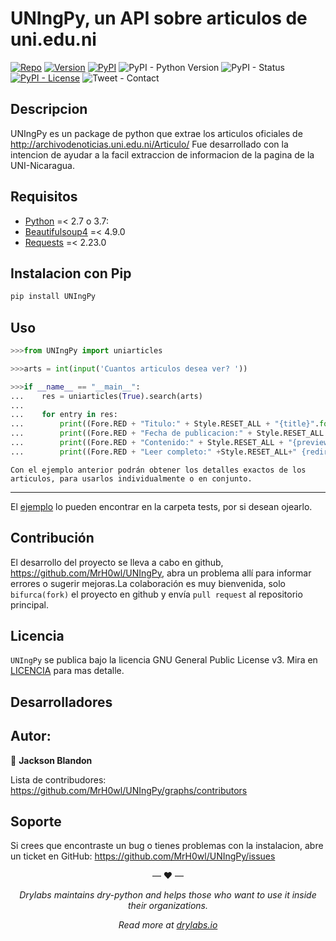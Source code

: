 UNIngPy, un API sobre articulos de uni.edu.ni
====================================
[//]: # (badges)
[![Repo](https://img.shields.io/badge/repo-github-brightgreen)](https://github.com/MrH0wl/UNIngPy)
[![Version](https://img.shields.io/badge/version-0.4.10-brightgreen.svg)](https://github.com/MrH0wl/UNIngPy/releases)
[![PyPI](https://img.shields.io/pypi/v/UNIngPy)](https://pypi.org/project/UNIngPy/#history)
![PyPI - Python Version](https://img.shields.io/pypi/pyversions/pipenv.svg)
![PyPI - Status](https://img.shields.io/pypi/status/Python)
[![PyPI - License](https://img.shields.io/cran/l/meta)](LICENSE)
![Tweet - Contact](https://img.shields.io/twitter/follow/SecMare?label=Contact&style=social)

## Descripcion

UNIngPy es un package de python que extrae los articulos oficiales de http://archivodenoticias.uni.edu.ni/Articulo/
Fue desarrollado con la intencion de ayudar a la facil extraccion de informacion de la pagina de la UNI-Nicaragua.


## Requisitos

- [Python](https://www.python.org/downloads/) =< 2.7 o 3.7: 
- [Beautifulsoup4](https://pypi.org/project/beautifulsoup4/) =< 4.9.0
- [Requests](https://pypi.org/project/requests/) =< 2.23.0

## Instalacion con Pip

```sh
pip install UNIngPy
```

## Uso

```python
>>>from UNIngPy import uniarticles

>>>arts = int(input('Cuantos articulos desea ver? '))

>>>if __name__ == "__main__":
...    res = uniarticles(True).search(arts)
...
...    for entry in res:
...        print((Fore.RED + "Titulo:" + Style.RESET_ALL + "{title}".format(**entry)))
...        print((Fore.RED + "Fecha de publicacion:" + Style.RESET_ALL + "{date}".format(**e...ntry)))...
...        print((Fore.RED + "Contenido:" + Style.RESET_ALL + "{preview}".format(**entry)))
...        print((Fore.RED + "Leer completo:" +Style.RESET_ALL+" {redirect}\n".format(**entry)))
```

```
Con el ejemplo anterior podrán obtener los detalles exactos de los articulos, para usarlos individualmente o en conjunto.
```

<hr/>

El [ejemplo](tools/gen_docs.py) lo pueden encontrar en la carpeta tests, por si desean ojearlo.

## Contribución

El desarrollo del proyecto se lleva a cabo en github, https://github.com/MrH0wl/UNIngPy,
abra un problema allí para informar errores o sugerir mejoras.La colaboración es muy bienvenida, solo `bifurca(fork)` el proyecto en github y envía `pull request` al repositorio principal.

## Licencia

`UNIngPy` se publica bajo la licencia GNU General Public License v3. Mira en [LICENCIA](LICENSE) para mas detalle.

## Desarrolladores

Autor:
------

👤 **Jackson Blandon**


Lista de contribudores: https://github.com/MrH0wl/UNIngPy/graphs/contributors

## Soporte
Si crees que encontraste un bug o tienes problemas con la instalacion, abre un ticket en GitHub:
https://github.com/MrH0wl/UNIngPy/issues


<p align="center">&mdash; ❤️ &mdash;</p>
<p align="center"><i>Drylabs maintains dry-python and helps those who want to use it inside their organizations.</i></p>
<p align="center"><i>Read more at <a href="https://drylabs.io">drylabs.io</a></i></p>
